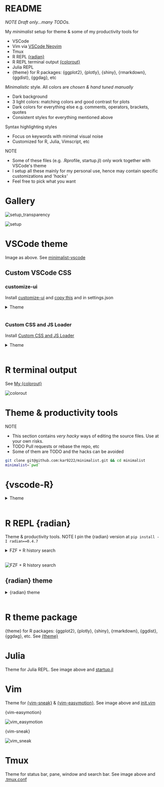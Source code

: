 # README

_NOTE Draft only...many TODOs._

My _minimalist_ setup for theme & some of my productivity tools for
- VSCode
- Vim via [VSCode Neovim](https://marketplace.visualstudio.com/items?itemName=asvetliakov.vscode-neovim)
- Tmux
- R REPL [{radian}](https://github.com/randy3k/radian)
- R REPL terminal output [{colorout}](https://github.com/jalvesaq/colorout)
- Julia REPL
- {theme} for R packages: {ggplot2}, {plotly}, {shiny}, {rmarkdown}, {ggdist}, {ggdag}, etc

_Minimalistic_ style. All colors are _chosen & hand tuned manually_
- Dark background
- 3 light colors: matching colors and good contrast for plots
- Dark colors for everything else e.g. comments, operators, brackets, quotes
- Consistent styles for everything mentioned above

Syntax highlighting styles
- Focus on keywords with minimal visual noise
- Customized for R, Julia, Vimscript, etc


NOTE
- Some of these files (e.g. .Rprofile, startup.jl) only work together with VSCode's theme
- I setup all these mainly for my personal use, hence may contain specific customizations and _'hacks'_
- Feel free to pick what you want

# Gallery

![setup_transparency](others/setup_transparent.png)

![setup](others/setup.png)


# VSCode theme

Image as above. See [minimalist-vscode](https://github.com/kar9222/minimalist-vscode)

## Custom VSCode CSS

### customize-ui

Install [customize-ui](https://marketplace.visualstudio.com/items?itemName=iocave.customize-ui) and [copy this](https://github.com/kar9222/minimalist/blob/main/vscode/vscode.css) and in settings.json


<details>
<summary>Theme</summary>

```json
{
    "vscode_custom_css.policy": true,
    "vscode_custom_css.imports": ["/path/to/vscode.css"],
}
```

</details>
<br>

### Custom CSS and JS Loader

Install [Custom CSS and JS Loader](https://marketplace.visualstudio.com/items?itemName=be5invis.vscode-custom-css)


<details>
<summary>Theme</summary>

```json
{
  // Sample only. Use any size you want.
  "customizeUI.listRowHeight": 28, // optionally, try 29
  "customizeUI.fontSizeMap": {
    "13px": "16px",
    "12px": "16px",
  },
}
```

</details>
<br>

# R terminal output

See [My {colorout}](https://gist.github.com/kar9222/0e1130c15bfaba3a71f0cf6d1d08931f)

![colorout](others/colorout.png)


# Theme & productivity tools

NOTE
- This section contains _very hacky_ ways of editing the source files. Use at your own risks.
- TODO Pull requests or rebase the repo, etc
- Some of them are TODO and the hacks can be avoided

```bash
git clone git@github.com:kar9222/minimalist.git && cd minimalist
minimalist=`pwd`
```


# {vscode-R}

<details>
<summary>Theme</summary>

```bash
# NOTE Manually alias your VSCode extensions directory e.g.
$vsc=~/.vscode/extensions
vsc_r=$(ls --color=never $vsc | grep ikuyadeu.r)
ln -sf vscode_r/r.json $vsc/$vsc_r/syntax/r.json
```

</details>
<br>


# R REPL {radian}

Theme & productivity tools. NOTE I pin the {radian} version at `pip install -I radian==0.4.7`

<details>
<summary>FZF + R history search</summary>
<br>
Call [FZF](https://github.com/junegunn/fzf) for interactive R history search. Great for single-line history search and can be used together with native {radian} REPL's `alt+r` multi-line history search.

1. Put this in e.g. `~/bin/r_history` then `chmod +x ~/bin/r_history`
2. Call FZF in Tmux for running this script

~/bin/r_history

```bash
#! /bin/bash

# R history: Remove duplicates, commented lines, blank lines, starting `+` symbol
# NOTE the location of your ~/.radian_history. Should be the default.
tac ~/.radian_history                    | \
    awk '!a[$0]++'                       | \
    sed -e '/^#/d  ;  /^$/d  ;  s/^+//g' | \
    FZF --exact --no-sort
```

~/.tmux.conf

```bash
bind -n MY_KEYBINDING run " \
    tmux split-window -p 75 \
    'tmux send -t #{pane_id} \
        \"$(~/bin/r_history)\"' \
"
```

</details>
<br>

![FZF + R history search](others/fzf_r_history.gif)

## {radian} theme

<details>
<summary>{radian} theme</summary>

```bash
# R REPL {radian} --------------------------------

repl=./radian
radian_proj=$repl/radian
latest_conda=/opt/$(ls --color=never /opt | grep miniconda | tail -1)
latest_py=$(ls --color=never $latest_conda/lib | grep python | tail -1)
site_packages=$latest_conda/lib/$latest_py/site-packages

# {radian}
# TODO Use customer lexer
radian=$site_packages/radian
sudo ln -sf $radian_proj/lexer.py      $radian/lexer.py
sudo ln -sf $radian_proj/completion.py $radian/completion.py
sudo ln -sf $radian_proj/session.py    $radian/session.py

# {pygments}
# TODO https://pbelmans.ncag.info/blog/2011/03/06/how-to-change-pygments-styles-and-a-university-of-antwerp-style/
# https://stackoverflow.com/questions/25368222/pygments-style-not-found
# https://github.com/pbelmans/ua-pygments-style
sudo ln -sf $repl/pygments/styles/monokai.py $site_packages/pygments/styles/monokai.py

# {prompt_toolkit}
sudo ln -sf $repl/prompt_toolkit/styles/defaults.py $site_packages/lineedit/deps/prompt_toolkit/styles/defaults.py
```

</details>
<br>



# R theme package

{theme} for R packages: {ggplot2}, {plotly}, {shiny}, {rmarkdown}, {ggdist}, {ggdag}, etc. See [{theme}](https://github.com/kar9222/theme)


# Julia

Theme for Julia REPL. See image above and [startup.jl](https://github.com/kar9222/minimalist/blob/main/julia/startup.jl)

# Vim

Theme for [{vim-sneak}](https://github.com/justinmk/vim-sneak) & [{vim-easymotion}](https://github.com/easymotion/vim-easymotion). See image above and [init.vim](https://github.com/kar9222/minimalist/blob/main/vim/init.vim)

{vim-easymotion}

![vim_easymotion](others/vim_easymotion.png)

{vim-sneak}

![vim_sneak](others/vim_sneak.png)


# Tmux

Theme for status bar, pane, window and search bar. See image above and [.tmux.conf](https://github.com/kar9222/minimalist/blob/main/tmux/.tmux.conf)
